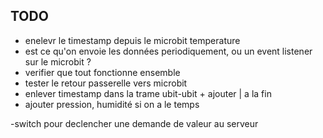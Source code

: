 ## TODO

- enelevr le timestamp depuis le microbit temperature
- est ce qu'on envoie les données periodiquement, ou un event listener sur le microbit ?
- verifier que tout fonctionne ensemble
- tester le retour passerelle vers microbit
- enlever timestamp dans la trame ubit-ubit + ajouter | a la fin
- ajouter pression, humidité si on a le temps


-switch pour declencher une demande de valeur au serveur